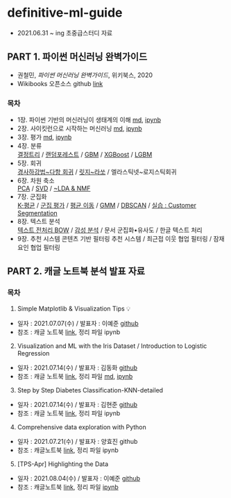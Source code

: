 # definitive-ml-guide
- 2021.06.31 ~ ing 초중급스터디 자료

## PART 1. 파이썬 머신러닝 완벽가이드
- 권철민, *파이썬 머신러닝 완벽가이드*, 위키북스, 2020
- Wikibooks 오픈소스 github [link](https://github.com/wikibook/ml-definitive-guide)
### 목차
- 1장. 파이썬 기반의 머신러닝이 생태계의 이해 [md](https://github.com/dddonghwa/definitive-ml-guide/blob/main/ch01-02_sklearn/ch01-02_sklearn.md), [ipynb](https://github.com/dddonghwa/definitive-ml-guide/blob/main/ch01-02_sklearn/ch01-02_sklearn.ipynb)
- 2장. 사이킷런으로 시작하는 머신러닝 [md](https://github.com/dddonghwa/definitive-ml-guide/blob/main/ch01-02_sklearn/ch01-02_sklearn.md), [ipynb](https://github.com/dddonghwa/definitive-ml-guide/blob/main/ch01-02_sklearn/ch01-02_sklearn.ipynb)
- 3장. 평가 [md](https://github.com/dddonghwa/definitive-ml-guide/blob/main/ch03_evaluation/ch03_evaluation.md), [ipynb](https://github.com/dddonghwa/definitive-ml-guide/blob/main/ch03_evaluation/ch03_evaluation.ipynb)
- 4장. 분류   
  [결정트리](https://github.com/dddonghwa/definitive-ml-guide/blob/main/ch04_classification/ch04_2_decisiontree.ipynb) / [랜덤포레스트](https://github.com/dddonghwa/definitive-ml-guide/blob/main/ch04_classification/ch04_3_ensemble_randomforest.ipynb) / [GBM](https://github.com/dddonghwa/definitive-ml-guide/blob/main/ch04_classification/ch04_4_GBM.ipynb) / [XGBoost](https://github.com/dddonghwa/definitive-ml-guide/blob/main/ch04_classification/ch04_5_XGBoost.ipynb) / [LGBM](https://github.com/dddonghwa/definitive-ml-guide/blob/main/ch04_classification/ch04_6_LGBM_hyunjun.ipynb)
- 5장. 회귀   
  [경사하강법\~다항 회귀](https://github.com/dddonghwa/definitive-ml-guide/blob/main/ch05_regression/ch05_regression_basic_hyunjun.ipynb) / [릿지\~라쏘](https://github.com/dddonghwa/definitive-ml-guide/blob/main/ch05_regression/ch05_ridge_lasso.ipynb) / 엘라스틱넷\~로지스틱회귀
- 6장. 차원 축소  
 [PCA](https://github.com/dddonghwa/definitive-ml-guide/blob/main/ch06_dimension_reduction/ch06_PCA_hyojin.ipynb) / [SVD](https://github.com/dddonghwa/definitive-ml-guide/blob/main/ch06_dimension_reduction/ch06_SVD_hyunjun.ipynb) / [~LDA & NMF](https://github.com/dddonghwa/definitive-ml-guide/blob/main/ch06_dimension_reduction/ch06_dimension_reduction.ipynb)
- 7장. 군집화  
 [K-평균](https://github.com/dddonghwa/definitive-ml-guide/blob/main/ch07_clustering/ch07_1_k_mean.ipynb) / [군집 평가](https://github.com/dddonghwa/definitive-ml-guide/blob/main/ch07_clustering/ch07_2_cluster_evaluation.ipynb) / [평균 이동](https://github.com/dddonghwa/definitive-ml-guide/blob/main/ch07_clustering/ch07_3_mean_shift.ipynb) / [GMM](https://github.com/dddonghwa/definitive-ml-guide/blob/main/ch07_clustering/ch07_4_GMM.ipynb) / [DBSCAN](https://github.com/dddonghwa/definitive-ml-guide/blob/main/ch07_clustering/ch07_5_DBSCAN.ipynb) / [실습 : Customer Segmentation](https://github.com/dddonghwa/definitive-ml-guide/blob/main/ch07_clustering/ch07_6_clustering_practice_customer_segmentation.ipynb)
- 8장. 텍스트 분석   
 [텍스트 전처리 BOW](https://github.com/dddonghwa/definitive-ml-guide/blob/main/ch08_text_analytics/ch08_text_preprocessing_BOW.ipynb) / [감성 분석](https://github.com/dddonghwa/ml-definitive-guide/blob/main/ch08_text_analytics/ch08_2_sentiment_analysis.ipynb) / 문서 군집화•유사도 / 한글 텍스트 처리
- 9장. 추천 시스템
  콘텐츠 기반 필터링 추천 시스템 / 최근접 이웃 협업 필터링 / 잠재 요인 협업 필터링



## PART 2. 캐글 노트북 분석 발표 자료
### 목차
1. Simple Matplotlib & Visualization Tips 💡
  - 일자 : 2021.07.07(수) / 발표자 : 이예준 [github](https://github.com/yejun-lee)
  - 참조 : 캐글 노트북 [link](https://www.kaggle.com/subinium/simple-matplotlib-visualization-tips), 정리 파일 ipynb
2. Visualization and ML with the Iris Dataset / Introduction to Logistic Regression 
  - 일자 : 2021.07.14(수) / 발표자 : 김동화 [github](https://github.com/dddonghwa)
  - 참조 : 캐글 노트북 [link](https://www.kaggle.com/jchen2186/machine-learning-with-iris-dataset), 정리 파일 [md](https://github.com/dddonghwa/definitive-ml-guide/blob/main/kaggle_notebook_01_iris/kaggle_notebook_01_iris.md), [ipynb](https://github.com/dddonghwa/definitive-ml-guide/blob/main/kaggle_notebook_01_iris/kaggle_notebook_01_iris.ipynb)
3. Step by Step Diabetes Classification-KNN-detailed
  - 일자 : 2021.07.14(수) / 발표자 : 김현준 [github](https://github.com/hyunjun33)
  - 참조 : 캐글 노트북 [link](https://www.kaggle.com/shrutimechlearn/step-by-step-diabetes-classification-knn-detailed), 정리 파일 ipynb
4.  Comprehensive data exploration with Python
  - 일자 : 2021.07.21(수) / 발표자 : 양효진 github
  - 참조 : 캐글노트북 [link](https://www.kaggle.com/pmarcelino/comprehensive-data-exploration-with-python), 정리 파일 ipynb
5. [TPS-Apr] Highlighting the Data 
  - 일자 : 2021.08.04(수) / 발표자 : 이예준 [github](https://github.com/yejun-lee)
  - 참조 : 캐글노트북 [link](https://www.kaggle.com/subinium/tps-apr-highlighting-the-data), 정리 파일 [ipynb](https://github.com/dddonghwa/definitive-ml-guide/blob/main/kaggle_notebook_05_titanic/kaggle_notebook_05_titanic.ipynb)


